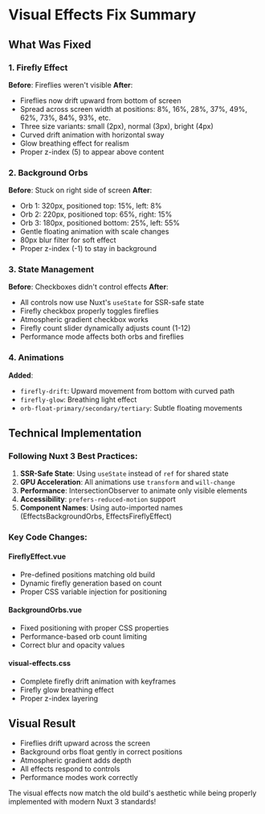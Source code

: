 # Visual Effects Fix Summary

## What Was Fixed

### 1. Firefly Effect
**Before**: Fireflies weren't visible
**After**: 
- Fireflies now drift upward from bottom of screen
- Spread across screen width at positions: 8%, 16%, 28%, 37%, 49%, 62%, 73%, 84%, 93%, etc.
- Three size variants: small (2px), normal (3px), bright (4px)
- Curved drift animation with horizontal sway
- Glow breathing effect for realism
- Proper z-index (5) to appear above content

### 2. Background Orbs
**Before**: Stuck on right side of screen
**After**:
- Orb 1: 320px, positioned top: 15%, left: 8%
- Orb 2: 220px, positioned top: 65%, right: 15%  
- Orb 3: 180px, positioned bottom: 25%, left: 55%
- Gentle floating animation with scale changes
- 80px blur filter for soft effect
- Proper z-index (-1) to stay in background

### 3. State Management
**Before**: Checkboxes didn't control effects
**After**:
- All controls now use Nuxt's `useState` for SSR-safe state
- Firefly checkbox properly toggles fireflies
- Atmospheric gradient checkbox works
- Firefly count slider dynamically adjusts count (1-12)
- Performance mode affects both orbs and fireflies

### 4. Animations
**Added**:
- `firefly-drift`: Upward movement from bottom with curved path
- `firefly-glow`: Breathing light effect
- `orb-float-primary/secondary/tertiary`: Subtle floating movements

## Technical Implementation

### Following Nuxt 3 Best Practices:
1. **SSR-Safe State**: Using `useState` instead of `ref` for shared state
2. **GPU Acceleration**: All animations use `transform` and `will-change`
3. **Performance**: IntersectionObserver to animate only visible elements
4. **Accessibility**: `prefers-reduced-motion` support
5. **Component Names**: Using auto-imported names (EffectsBackgroundOrbs, EffectsFireflyEffect)

### Key Code Changes:

#### FireflyEffect.vue
- Pre-defined positions matching old build
- Dynamic firefly generation based on count
- Proper CSS variable injection for positioning

#### BackgroundOrbs.vue  
- Fixed positioning with proper CSS properties
- Performance-based orb count limiting
- Correct blur and opacity values

#### visual-effects.css
- Complete firefly drift animation with keyframes
- Firefly glow breathing effect
- Proper z-index layering

## Visual Result
- Fireflies drift upward across the screen
- Background orbs float gently in correct positions
- Atmospheric gradient adds depth
- All effects respond to controls
- Performance modes work correctly

The visual effects now match the old build's aesthetic while being properly implemented with modern Nuxt 3 standards!